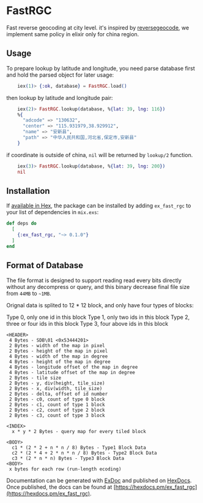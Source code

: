 # FastRGC

Fast reverse geocoding at city level. it's inspired by [reversegeocode](https://github.com/kno10/reversegeocode), we implement same policy in elixir only for china region.

## Usage

To prepare lookup by latitude and longitude, you need parse database first and
hold the parsed object for later usage:

```elixir
    iex(1)> {:ok, database} = FastRGC.load()
```

then lookup by latitude and longitude pair:

```elixir
    iex(2)> FastRGC.lookup(database, %{lat: 39, lng: 116})
    %{
      "adcode" => "130632",
      "center" => "115.931979,38.929912",
      "name" => "安新县",
      "path" => "中华人民共和国,河北省,保定市,安新县"
    }
```

if coordinate is outside of china, `nil` will be returned by `lookup/2` function.

```elixir
    iex(3)> FastRGC.lookup(database, %{lat: 39, lng: 200})
    nil
```

## Installation

If [available in Hex](https://hex.pm/docs/publish), the package can be installed
by adding `ex_fast_rgc` to your list of dependencies in `mix.exs`:

```elixir
def deps do
  [
    {:ex_fast_rgc, "~> 0.1.0"}
  ]
end
```

## Format of Database

The file format is designed to support reading read every bits directly without any decompress or query, and this binary decrease final file size from `44MB` to `~1MB`.

Orignal data is splited to 12 * 12 block, and only have four types of blocks:

Type 0, only one id in this block
Type 1, only two ids in this block
Type 2, three or four ids in this block
Type 3, four above ids in this block

```
<HEADER>
 4 Bytes - SDB\01 <0x53444201>
 2 Bytes - width of the map in pixel
 2 Bytes - height of the map in pixel
 4 Bytes - width of the map in degree
 4 Bytes - height of the map in degree
 4 Bytes - longitude offset of the map in degree
 4 Bytes - latitude offset of the map in degree
 2 Bytes - tile size
 2 Bytes - y, div(height, tile_size)
 2 Bytes - x, div(width, tile_size)
 2 Bytes - delta, offset of id number
 2 Bytes - c0, count of type 0 block
 2 Bytes - c1, count of type 1 block
 2 Bytes - c2, count of type 2 block
 2 Bytes - c3, count of type 3 block

<INDEX>
  x * y * 2 Bytes - query map for every tiled block

<BODY>
  c1 * (2 * 2 + n * n / 8) Bytes - Type1 Block Data
  c2 * (2 * 4 + 2 * n * n / 8) Bytes - Type2 Block Data
  c3 * (2 * n * n) Bytes - Type3 Block Data
<BODY>
 x bytes for each row (run-length ecoding)
```

Documentation can be generated with [ExDoc](https://github.com/elixir-lang/ex_doc)
and published on [HexDocs](https://hexdocs.pm). Once published, the docs can
be found at [https://hexdocs.pm/ex_fast_rgc](https://hexdocs.pm/ex_fast_rgc).

